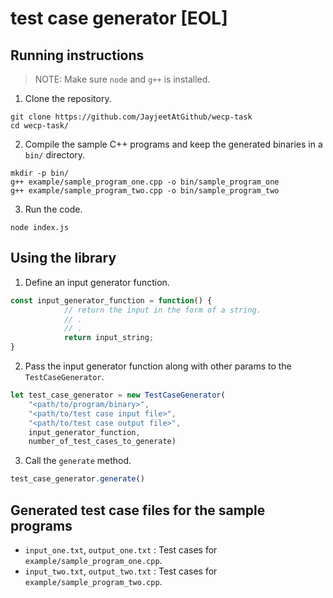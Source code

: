 # test case generator [EOL]

## Running instructions

> NOTE: Make sure `node` and `g++` is installed.

1. Clone the repository.
```
git clone https://github.com/JayjeetAtGithub/wecp-task
cd wecp-task/
```

2. Compile the sample C++ programs and keep the generated binaries in a `bin/` directory.
```
mkdir -p bin/
g++ example/sample_program_one.cpp -o bin/sample_program_one
g++ example/sample_program_two.cpp -o bin/sample_program_two
```

3. Run the code.
```
node index.js
```

## Using the library

1. Define an input generator function.

```js
const input_generator_function = function() {
            // return the input in the form of a string.
            // .
            // .
            return input_string;
}
```

2. Pass the input generator function along with other params to the `TestCaseGenerator`.

```js
let test_case_generator = new TestCaseGenerator(
    "<path/to/program/binary>",
    "<path/to/test case input file>",
    "<path/to/test case output file>",
    input_generator_function,
    number_of_test_cases_to_generate)
```

3. Call the `generate` method.

```js
test_case_generator.generate()
```

## Generated test case files for the sample programs
* `input_one.txt`, `output_one.txt` : Test cases for `example/sample_program_one.cpp`.
* `input_two.txt`, `output_two.txt` : Test cases for `example/sample_program_two.cpp`.
